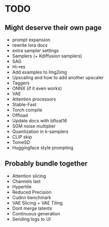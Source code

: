 # TODO

## Might deserve their own page

- prompt expansion
- rewrite lora docs
- extra sampler settings
- Samplers (+ Kdiffusion samplers)
- SAG
- Hi-res
- Add examples to Img2img
- Upscaling and how to add another upscaler
- Taggers
- ONNX (if it even works)
- VAE
- Attention processors
- Stable-Fast
- Torch compile
- Offload
- Update docs with bfloat16
- SGM noise multiplier
- Quantization in k-samplers
- CLIP skip
- TomeSD
- Huggingface style prompting

## Probably bundle together

- Attention slicing
- Channels last
- Hypertile
- Reduced Precision
- Cudnn benchmark
- VAE Slicing + VAE Tiling
- Dont merge latents
- Continuous generation
- Sending logs to UI
